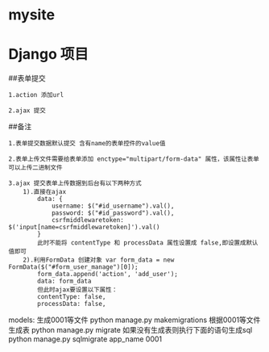 # mysite
# Django 项目

##表单提交

    1.action 添加url

    2.ajax 提交

##备注

    1.表单提交数据默认提交 含有name的表单控件的value值

    2.表单上传文件需要给表单添加 enctype="multipart/form-data" 属性，该属性让表单可以上传二进制文件

    3.ajax 提交表单上传数据到后台有以下两种方式
        1).直接在ajax
            data: {
                username: $("#id_username").val(),
                password: $("#id_password").val(),
                csrfmiddlewaretoken: $('input[name=csrfmiddlewaretoken]').val()
            }
            此时不能将 contentType 和 processData 属性设置成 false,即设置成默认值即可
        2).利用FormData 创建对象 var form_data = new FormData($("#form_user_manage")[0]);
            form_data.append('action', 'add_user');
            data: form_data
            但此时ajax要设置以下属性：
            contentType: false,
            processData: false,

models:
    生成0001等文件
    python manage.py makemigrations
    根据0001等文件生成表
    python manage.py migrate
    如果没有生成表则执行下面的语句生成sql
    python manage.py sqlmigrate app_name 0001